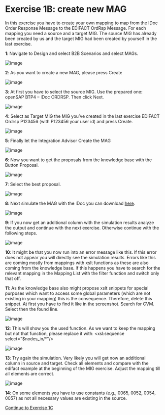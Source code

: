 # **Exercise 1B: create new MAG**

In this exercise you have to create your own mapping to map from the IDoc Order Response Message to the EDIFACT OrdRsp Message. For each mapping you need a source and a target MIG. The source MIG has already been created by us and the target MIG had been created by yourself in the last exercise.


**1**: Navigate to Design and select B2B Scenarios and select MAGs.

![image](../3/assets/3.1.png)


**2**: As you want to create a new MAG, please press Create

![image](../3/assets/3.2.png)


**3**: At first you have to select the source MIG. Use the prepared one: openSAP BTP4 – IDoc ORDRSP. Then click Next.

![image](../3/assets/3.3.png)


**4**: Select as Target MIG the MIG you’ve created in the last exercise EDIFACT Ordrsp P123456 (with P123456 your user id) and press Create.

![image](../3/assets/3.4.png)


**5**: Finally let the Integration Advisor Create the MAG

![image](../3/assets/3.5.png)


**6**: Now you want to get the proposals from the knowledge base with the Button Proposal.

![image](../3/assets/3.6.png)


**7**: Select the best proposal.

![image](../3/assets/3.7.png)


**8**: Next simulate the MAG with the IDoc you can download [here](../../Payload/ordrsp-idoc.xml).

![image](../3/assets/3.8.png)


**9**: If you now get an additional column with the simulation results analyze the output and continue with the next exercise. Otherwise continue with the following steps.

![image](../3/assets/3.9.png)



**10**: It might be that you now run into an error message like this. If this error does not appear you will directly see the simulation results. Errors like this are coming mostly from mappings with xslt functions as these are also coming from the knowledge base. If this happens you have to search for the relevant mapping in the Mapping List with the filter function and switch only that off.



**11**: As the knowledge base also might propose xslt snippets for special purposes which want to access some global parameters (which are not existing in your mapping) this is the consequence. Therefore, delete this snippet. At first you have to find it like in the screenshot. Search for CVM. Select then the found line.

![image](../3/assets/3.11.png)


**12**: This will show you the used function. As we want to keep the mapping but not that function, please replace it with: <xsl:sequence select="$nodes_in/*"/>

![image](../3/assets/3.12.png)


**13**: Try again the simulation. Very likely you will get now an additional column in source and target. Check all elements and compare with the edifact example at the beginning of the MIG exercise. Adjust the mapping till all elements are correct.

![image](../3/assets/3.13.png)


**14**: On some elements you have to use constants (e.g., 0065, 0052, 0054, 0057) as not all necessary values are existing in the source.

[Continue to Exercise 1C](../4/README.md)
